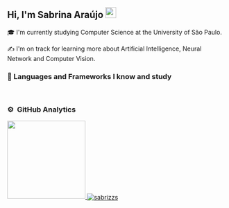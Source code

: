 ## Hi, I'm Sabrina Araújo <img src="https://media.giphy.com/media/hvRJCLFzcasrR4ia7z/giphy.gif" width="25px">

🎓 I'm currently studying Computer Science at the University of São Paulo.

✍️ I'm on track for learning more about Artificial Intelligence, Neural Network and Computer Vision.

### 🌱 Languages and Frameworks I know and study

<p align="left">
    <img src="https://img.shields.io/badge/Python-ba1e68?style=flat&logo=python&logoColor=white" alt="">
    <img src="https://img.shields.io/badge/C-ff2f8e?style=flat&logo=c&logoColor=white" alt="">
    <img src="https://img.shields.io/badge/C%2B%2B-f3872f?style=flat&logo=c%2B%2B&logoColor=white" alt="">  
    <img src="https://img.shields.io/badge/HTML5-66df48?style=flat&logo=html5&logoColor=white" alt="">
    <img src="https://img.shields.io/badge/Java-6a77dd?style=flat&logo=openjdk&logoColor=white" alt="">
    <img src="https://img.shields.io/badge/CSS-4c408e?style=flat&logo=css3&logoColor=white" alt="">
    <img src="https://img.shields.io/badge/MySQL-9803ce?style=flat&logo=mysql&logoColor=white" alt="">
    <img src="https://img.shields.io/badge/Docker-8e008e?style=flat&logo=docker&logoColor=white" alt=""> 
</p>

### ⚙️ &nbsp;GitHub Analytics

<p align="left">
<a href="https://github.com/sabrizzs">  
  <img height="180em" src="https://github-readme-stats-eight-theta.vercel.app/api/top-langs/?username=sabrizzs&layout=compact&langs_count=8&theme=algolia"/>
  <img align="center" src="https://github-readme-streak-stats.herokuapp.com/?user=sabrizzs&theme=radical" alt="sabrizzs" />
</a>
</p>

<!--
**sabrizzs/sabrizzs** is a ✨ _special_ ✨ repository because its `README.md` (this file) appears on your GitHub profile.

Here are some ideas to get you started:

- 🔭 I’m currently working on ...
- 🌱 I’m currently learning ...
- 👯 I’m looking to collaborate on ...
- 🤔 I’m looking for help with ...
- 💬 Ask me about ...
- 📫 How to reach me: ...
- 😄 Pronouns: ...
- ⚡ Fun fact: ...
-->
